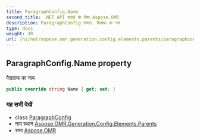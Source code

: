 ```yaml
---
title: ParagraphConfig.Name
second_title: .NET API संदर्भ के लिए Aspose.OMR
description: ParagraphConfig संपत्त. पैरग्रफ क नम
type: docs
weight: 30
url: /hi/net/aspose.omr.generation.config.elements.parents/paragraphconfig/name/
---
```

## ParagraphConfig.Name property

पैराग्राफ का नाम

```csharp
public override string Name { get; set; }
```

### यह सभी देखें

* class [ParagraphConfig](../)
* नाम स्थान [Aspose.OMR.Generation.Config.Elements.Parents](../../paragraphconfig/)
* सभा [Aspose.OMR](../../../)


